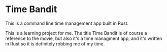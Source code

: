 # Time Bandit

This is a command line time management app built in Rust.

This is a learning project for me. The title Time Bandit is of course a reference to the movie, but also it's a time managment app, and it's written in Rust so it is definitely robbing me of my time.
